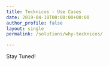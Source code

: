 ```yaml
---
title: Tecknicos - Use Cases
date: 2019-04-10T00:00:00+00:00
author_profile: false
layout: single
permalink: /solutions/why-tecknicos/

---
```


Stay Tuned!
